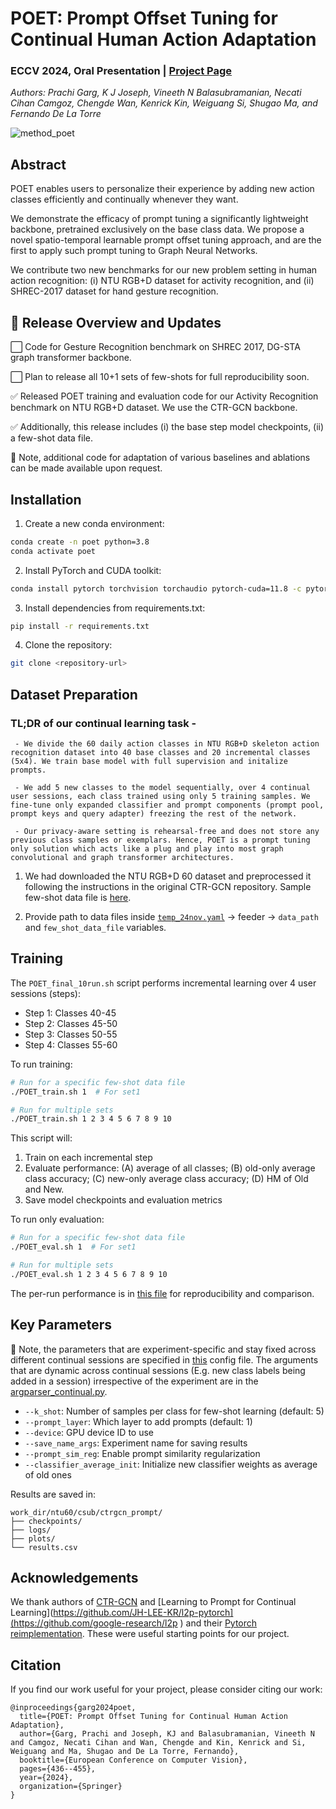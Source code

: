# POET: Prompt Offset Tuning for Continual Human Action Adaptation

### ECCV 2024, Oral Presentation | [Project Page](https://humansensinglab.github.io/POET-continual-action-recognition/)

*Authors: Prachi Garg, K J Joseph, Vineeth N Balasubramanian, Necati Cihan Camgoz, Chengde Wan, Kenrick Kin, Weiguang Si, Shugao Ma, and Fernando De La Torre*

![method_poet](https://github.com/user-attachments/assets/41c9716f-ee8e-47c2-9cb0-08afc1231f5e)

## Abstract
POET enables users to personalize their experience by adding new action classes efficiently and continually whenever they want.

We demonstrate the efficacy of prompt tuning a significantly lightweight backbone, pretrained exclusively on the base class data. We propose a novel spatio-temporal learnable prompt offset tuning approach, and are the first to apply such prompt tuning to Graph Neural Networks.

We contribute two new benchmarks for our new problem setting in human action recognition: (i) NTU RGB+D dataset for activity recognition, and (ii) SHREC-2017 dataset for hand gesture recognition. 

## :rocket: **Release Overview and Updates**
:white_large_square: Code for Gesture Recognition benchmark on SHREC 2017, DG-STA graph transformer backbone. 

:white_large_square: Plan to release all 10+1 sets of few-shots for full reproducibility soon.

:white_check_mark: Released POET training and evaluation code for our Activity Recognition benchmark on NTU RGB+D dataset. We use the CTR-GCN backbone. 

:white_check_mark: Additionally, this release includes (i) the base step model checkpoints, (ii) a few-shot data file. 

:pushpin: Note, additional code for adaptation of various baselines and ablations can be made available upon request. 

## Installation

1. Create a new conda environment:
```bash
conda create -n poet python=3.8
conda activate poet
```

2. Install PyTorch and CUDA toolkit:
```bash 
conda install pytorch torchvision torchaudio pytorch-cuda=11.8 -c pytorch -c nvidia
```

3. Install dependencies from requirements.txt:
```bash
pip install -r requirements.txt
```

4. Clone the repository:
```bash
git clone <repository-url>
```

## Dataset Preparation

### TL;DR of our continual learning task -
```
 - We divide the 60 daily action classes in NTU RGB+D skeleton action recognition dataset into 40 base classes and 20 incremental classes (5x4). We train base model with full supervision and initalize prompts.

 - We add 5 new classes to the model sequentially, over 4 continual user sessions, each class trained using only 5 training samples. We fine-tune only expanded classifier and prompt components (prompt pool, prompt keys and query adapter) freezing the rest of the network.

 - Our privacy-aware setting is rehearsal-free and does not store any previous class samples or exemplars. Hence, POET is a prompt tuning only solution which acts like a plug and play into most graph convolutional and graph transformer architectures. 
```

1. We had downloaded the NTU RGB+D 60 dataset and preprocessed it following the instructions in the original CTR-GCN repository. Sample few-shot data file is [here](https://uillinoisedu-my.sharepoint.com/:u:/g/personal/prachig3_illinois_edu/ERT-y01R2YFGtkzfWiC5jxUBJtBgaffAzBVm0ntH2fNpLQ?e=bXEoKs).

2. Provide path to data files inside [`temp_24nov.yaml`](https://github.com/humansensinglab/POET-continual-action-recognition/blob/main/config/nturgbd-cross-subject/temp_24nov.yaml) -> feeder -> `data_path` and `few_shot_data_file` variables. 

## Training

The `POET_final_10run.sh` script performs incremental learning over 4 user sessions (steps):
- Step 1: Classes 40-45
- Step 2: Classes 45-50
- Step 3: Classes 50-55
- Step 4: Classes 55-60

To run training:

```bash
# Run for a specific few-shot data file
./POET_train.sh 1  # For set1

# Run for multiple sets
./POET_train.sh 1 2 3 4 5 6 7 8 9 10
```

This script will:
1. Train on each incremental step
2. Evaluate performance: (A) average of all classes; (B) old-only average class accuracy; (C) new-only average class accuracy; (D) HM of Old and New. 
3. Save model checkpoints and evaluation metrics

To run only evaluation:

```bash
# Run for a specific few-shot data file
./POET_eval.sh 1  # For set1

# Run for multiple sets
./POET_eval.sh 1 2 3 4 5 6 7 8 9 10
```
The per-run performance is in [this file](https://github.com/humansensinglab/POET-continual-action-recognition/blob/main/POET_NTU_CTRGCN_activity_results.pdf) for reproducibility and comparison. 

## Key Parameters

:pushpin: Note, the parameters that are experiment-specific and stay fixed across different continual sessions are specified in [this](https://github.com/humansensinglab/POET-continual-action-recognition/blob/main/config/nturgbd-cross-subject/temp_24nov.yaml) config file. The arguments that are dynamic across continual sessions (E.g. new class labels being added in a session) irrespective of the experiment are in the [argparser_continual.py](https://github.com/humansensinglab/POET-continual-action-recognition/blob/main/argparser_continual.py). 

- `--k_shot`: Number of samples per class for few-shot learning (default: 5)
- `--prompt_layer`: Which layer to add prompts (default: 1) 
- `--device`: GPU device ID to use
- `--save_name_args`: Experiment name for saving results
- `--prompt_sim_reg`: Enable prompt similarity regularization
- `--classifier_average_init`: Initialize new classifier weights as average of old ones

Results are saved in:
```
work_dir/ntu60/csub/ctrgcn_prompt/
├── checkpoints/
├── logs/
├── plots/
└── results.csv
```

## Acknowledgements 
We thank authors of [CTR-GCN](https://github.com/Uason-Chen/CTR-GCN) and [Learning to Prompt for Continual Learning](https://github.com/JH-LEE-KR/l2p-pytorch](https://github.com/google-research/l2p ) and their [Pytorch reimplementation](https://github.com/JH-LEE-KR/l2p-pytorch). These were useful starting points for our project. 

## Citation

If you find our work useful for your project, please consider citing our work:
```
@inproceedings{garg2024poet,
  title={POET: Prompt Offset Tuning for Continual Human Action Adaptation},
  author={Garg, Prachi and Joseph, KJ and Balasubramanian, Vineeth N and Camgoz, Necati Cihan and Wan, Chengde and Kin, Kenrick and Si, Weiguang and Ma, Shugao and De La Torre, Fernando},
  booktitle={European Conference on Computer Vision},
  pages={436--455},
  year={2024},
  organization={Springer}
}
```
